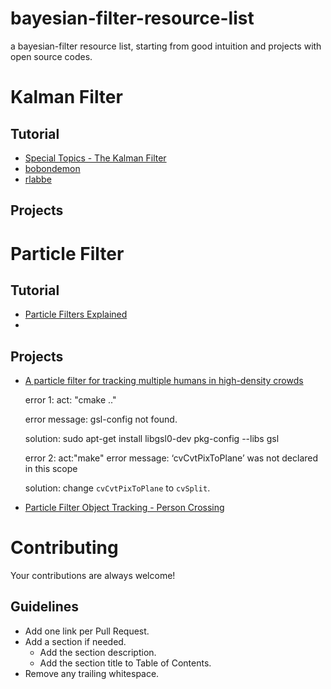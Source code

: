 # bayesian-filter-resource-list
a bayesian-filter resource list, starting from good intuition and projects with open source codes.

# Kalman Filter
## Tutorial 
* [Special Topics - The Kalman Filter](https://www.youtube.com/watch?v=CaCcOwJPytQ)
* [bobondemon](https://bobondemon.github.io/2017/05/10/Bayes-Filter-for-Localization/)
* [rlabbe](https://github.com/rlabbe/Kalman-and-Bayesian-Filters-in-Python)

## Projects 

# Particle Filter 
## Tutorial 
* [Particle Filters Explained
](https://www.youtube.com/watch?v=sz7cJuMgKFg)
* 
## Projects 

* [A particle filter for tracking multiple humans in high-density crowds](https://github.com/NewProggie/Particle-Filter)

  error 1:
  act: "cmake .."

  error message: gsl-config not found.

  solution:
  sudo apt-get install libgsl0-dev
  pkg-config --libs gsl 


  error 2:
  act:"make"
  error message: ‘cvCvtPixToPlane’ was not declared in this scope

  solution:
  change `cvCvtPixToPlane` to `cvSplit`.

* [Particle Filter Object Tracking - Person Crossing](https://www.youtube.com/watch?v=B4ianyQTnCE)

# Contributing

Your contributions are always welcome!

## Guidelines

* Add one link per Pull Request.
* Add a section if needed.
    * Add the section description.
    * Add the section title to Table of Contents.
* Remove any trailing whitespace.

